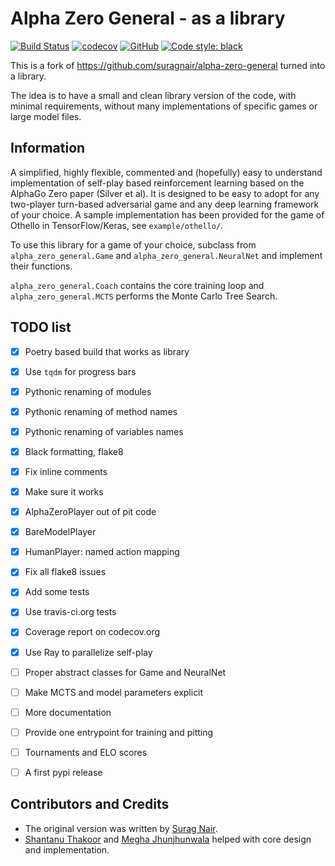 # Alpha Zero General - as a library

[![Build Status](https://travis-ci.org/peldszus/alpha-zero-general-lib.svg?branch=master)](https://travis-ci.org/peldszus/alpha-zero-general-lib)
[![codecov](https://codecov.io/gh/peldszus/alpha-zero-general-lib/branch/master/graph/badge.svg)](https://codecov.io/gh/peldszus/alpha-zero-general-lib)
[![GitHub](https://img.shields.io/github/license/peldszus/alpha-zero-general-lib)](LICENSE)
[![Code style: black](https://img.shields.io/badge/code%20style-black-000000.svg)](https://github.com/ambv/black)

This is a fork of https://github.com/suragnair/alpha-zero-general turned into a library.

The idea is to have a small and clean library version of the code, with minimal requirements, without many implementations of specific games or large model files.


## Information

A simplified, highly flexible, commented and (hopefully) easy to understand implementation of self-play based reinforcement learning based on the AlphaGo Zero paper (Silver et al). It is designed to be easy to adopt for any two-player turn-based adversarial game and any deep learning framework of your choice. A sample implementation has been provided for the game of Othello in TensorFlow/Keras, see `example/othello/`.

To use this library for a game of your choice, subclass from `alpha_zero_general.Game` and `alpha_zero_general.NeuralNet` and implement their functions.

`alpha_zero_general.Coach` contains the core training loop and ```alpha_zero_general.MCTS``` performs the Monte Carlo Tree Search.

## TODO list

* [x] Poetry based build that works as library
* [x] Use `tqdm` for progress bars
* [x] Pythonic renaming of modules
* [x] Pythonic renaming of method names
* [x] Pythonic renaming of variables names
* [x] Black formatting, flake8
* [x] Fix inline comments
* [x] Make sure it works
* [x] AlphaZeroPlayer out of pit code
* [x] BareModelPlayer
* [x] HumanPlayer: named action mapping
* [x] Fix all flake8 issues
* [x] Add some tests
* [x] Use travis-ci.org tests
* [x] Coverage report on codecov.org
* [x] Use Ray to parallelize self-play
* [ ] Proper abstract classes for Game and NeuralNet
* [ ] Make MCTS and model parameters explicit
* [ ] More documentation
* [ ] Provide one entrypoint for training and pitting
* [ ] Tournaments and ELO scores
* [ ] A first pypi release


## Contributors and Credits
* The original version was written by [Surag Nair](https://github.com/suragnair).
* [Shantanu Thakoor](https://github.com/ShantanuThakoor) and [Megha Jhunjhunwala](https://github.com/jjw-megha) helped with core design and implementation.
